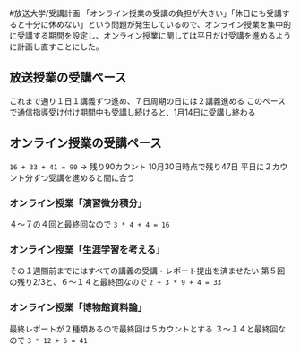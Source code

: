 #放送大学/受講計画
「オンライン授業の受講の負担が大きい」「休日にも受講すると十分に休めない」という問題が発生しているので、オンライン授業を集中的に受講する期間を設定し、オンライン授業に関しては平日だけ受講を進めるように計画し直すことにした。
## 放送授業の受講ペース
これまで通り１日１講義ずつ進め、７日周期の日には２講義進める
このペースで通信指導受け付け期間中も受講し続けると、1月14日に受講し終わる
## オンライン授業の受講ペース
`16 + 33 + 41 = 90` → 残り90カウント
10月30日時点で残り47日
平日に２カウント分ずつ受講を進めると間に合う
### オンライン授業「演習微分積分」
４〜７の４回と最終回なので `3 * 4 + 4 = 16`
### オンライン授業「生涯学習を考える」
その１週間前までにはすべての講義の受講・レポート提出を済ませたい
第５回の残り2/3と、６〜１４と最終回なので `2 + 3 * 9 + 4 = 33`
### オンライン授業「博物館資料論」
最終レポートが２種類あるので最終回は５カウントとする
３〜１４と最終回なので `3 * 12 + 5 = 41`
